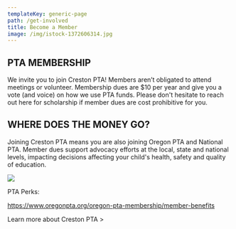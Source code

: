 ```yaml
---
templateKey: generic-page
path: /get-involved
title: Become a Member
image: /img/istock-1372606314.jpg
---
```


## PTA MEMBERSHIP 

We invite you to join Creston PTA! Members aren’t obligated to attend meetings or volunteer. Membership dues are $10 per year and give you a vote (and voice) on how we use PTA funds. Please don't hesitate to reach out here for scholarship if member dues are cost prohibitive for you.

## WHERE DOES THE MONEY GO? 

Joining Creston PTA means you are also joining Oregon PTA and National PTA. Member dues support advocacy efforts at the local, state and national levels, impacting decisions affecting your child's health, safety and quality of education.

![](/img/meta-chart.jpeg)

PTA Perks:

https://www.oregonpta.org/oregon-pta-membership/member-benefits

<BECOME A MEMBER>

<RENEW MY MEMBERSHIP>

Learn more about Creston PTA >
